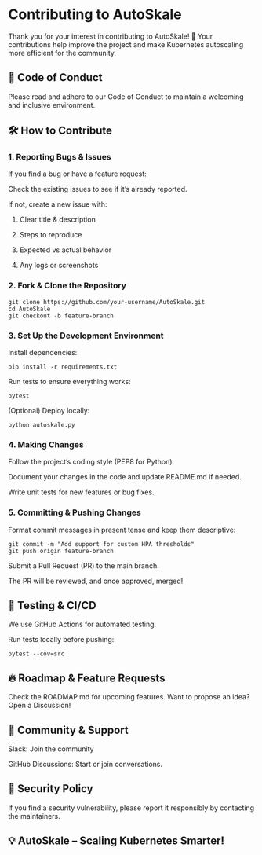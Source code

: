 # Contributing to AutoSkale

Thank you for your interest in contributing to AutoSkale! 🚀 Your contributions help improve the project and make Kubernetes autoscaling more efficient for the community.

## 📜 Code of Conduct

Please read and adhere to our Code of Conduct to maintain a welcoming and inclusive environment.

## 🛠️ How to Contribute

### 1. Reporting Bugs & Issues

If you find a bug or have a feature request:

Check the existing issues to see if it’s already reported.

If not, create a new issue with:

1. Clear title & description

2. Steps to reproduce

3. Expected vs actual behavior

4. Any logs or screenshots

### 2. Fork & Clone the Repository
```
git clone https://github.com/your-username/AutoSkale.git
cd AutoSkale
git checkout -b feature-branch
```
### 3. Set Up the Development Environment

Install dependencies:

`pip install -r requirements.txt`

Run tests to ensure everything works:

`pytest`

(Optional) Deploy locally:

`python autoskale.py`

### 4. Making Changes

Follow the project’s coding style (PEP8 for Python).

Document your changes in the code and update README.md if needed.

Write unit tests for new features or bug fixes.

### 5. Committing & Pushing Changes

Format commit messages in present tense and keep them descriptive:

```
git commit -m "Add support for custom HPA thresholds"
git push origin feature-branch
```
Submit a Pull Request (PR) to the main branch.

The PR will be reviewed, and once approved, merged!

## 🧪 Testing & CI/CD

We use GitHub Actions for automated testing.

Run tests locally before pushing:

`pytest --cov=src`

## 🔥 Roadmap & Feature Requests

Check the ROADMAP.md for upcoming features. Want to propose an idea? Open a Discussion!

## 🤝 Community & Support

Slack: Join the community

GitHub Discussions: Start or join conversations.

## 🔐 Security Policy

If you find a security vulnerability, please report it responsibly by contacting the maintainers.

## 💡 AutoSkale – Scaling Kubernetes Smarter!

